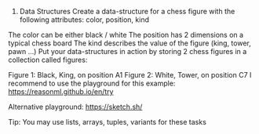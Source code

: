 1. Data Structures
Create a data-structure for a chess figure with the following attributes: color, position, kind

The color can be either black / white
The position has 2 dimensions on a typical chess board
The kind describes the value of the figure (king, tower, pawn …)
Put your data-structures in action by storing 2 chess figures in a collection called figures:

Figure 1: Black, King, on position A1
Figure 2: White, Tower, on position C7
I recommend to use the playground for this example: https://reasonml.github.io/en/try

Alternative playground: https://sketch.sh/

Tip: You may use lists, arrays, tuples, variants for these tasks